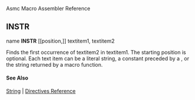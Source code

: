 Asmc Macro Assembler Reference

## INSTR

name **INSTR** [[position,]] textitem1, textitem2

Finds the first occurrence of textitem2 in textitem1. The starting position is optional. Each text item can be a literal string, a constant preceded by a , or the string returned by a macro function.

#### See Also

[String](string.md) | [Directives Reference](readme.md)
